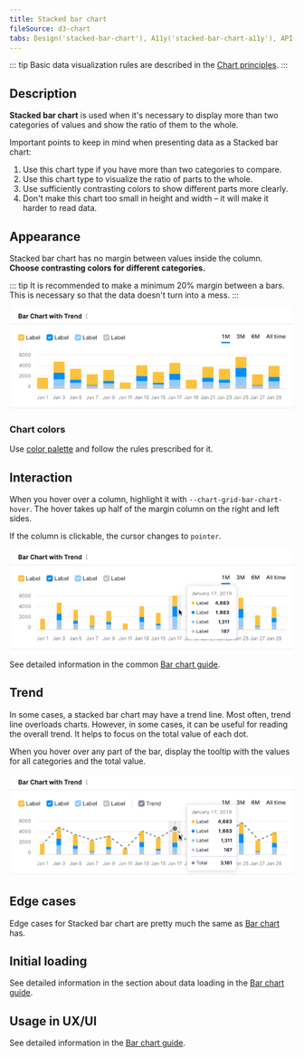```yaml
---
title: Stacked bar chart
fileSource: d3-chart
tabs: Design('stacked-bar-chart'), A11y('stacked-bar-chart-a11y'), API('stacked-bar-chart-api'), Examples('stacked-bar-chart-d3-code'), Changelog('d3-chart-changelog')
---
```


::: tip
Basic data visualization rules are described in the [Chart principles](/data-display/d3-chart/d3-chart).
:::

## Description

**Stacked bar chart** is used when it's necessary to display more than two categories of values and show the ratio of them to the whole.

Important points to keep in mind when presenting data as a Stacked bar chart:

1. Use this chart type if you have more than two categories to compare.
2. Use this chart type to visualize the ratio of parts to the whole.
3. Use sufficiently contrasting colors to show different parts more clearly.
4. Don't make this chart too small in height and width – it will make it harder to read data.

## Appearance

Stacked bar chart has no margin between values inside the column. **Choose contrasting colors for different categories.**

::: tip
It is recommended to make a minimum 20% margin between a bars. This is necessary so that the data doesn't turn into a mess.
:::

![stacked bar chart](static/stacked-bar-chart.png)

### Chart colors

Use [color palette](/data-display/color-palette/color-palette) and follow the rules prescribed for it.

## Interaction

When you hover over a column, highlight it with `--chart-grid-bar-chart-hover`. The hover takes up half of the margin column on the right and left sides.

If the column is clickable, the cursor changes to `pointer`.

![stacked bar chart](static/stacked-bar-chart-hover.png)

See detailed information in the common [Bar chart guide](/data-display/bar-chart/bar-chart#a61ee5/).

## Trend

In some cases, a stacked bar chart may have a trend line. Most often, trend line overloads charts. However, in some cases, it can be useful for reading the overall trend. It helps to focus on the total value of each dot.

When you hover over any part of the bar, display the tooltip with the values for all categories and the total value.

![stacked bar chart](static/stacked-bar-chart-trend.png)

## Edge cases

Edge cases for Stacked bar chart are pretty much the same as [Bar chart](/data-display/bar-chart/bar-chart-vertical#a54381) has.

## Initial loading

See detailed information in the section about data loading in the [Bar chart guide](/data-display/bar-chart/bar-chart-vertical#ac26f2).

## Usage in UX/UI

See detailed information in the [Bar chart guide](/data-display/bar-chart/bar-chart#a1d837).

